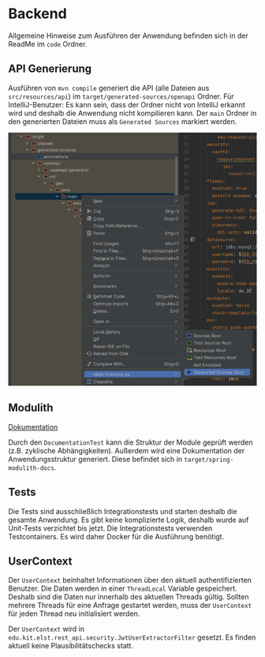 # Backend

Allgemeine Hinweise zum Ausführen der Anwendung befinden sich in der ReadMe im `code` Ordner.

## API Generierung

Ausführen von `mvn compile` generiert die API (alle Dateien aus `src/resources/api`) im `target/generated-sources/openapi` Ordner. Für IntelliJ-Benutzer: Es kann sein, dass der Ordner nicht von IntelliJ erkannt wird und deshalb die Anwendung nicht kompilieren kann. Der `main` Ordner in den generierten Dateien muss als `Generated Sources` markiert werden.

![image](../images/mark-folder-as-generated-sources.png)

## Modulith

[Dokumentation](https://docs.spring.io/spring-modulith/docs/current-SNAPSHOT/reference/html/)

Durch den `DocumentationTest` kann die Struktur der Module geprüft werden (z.B. zyklische Abhängigkeiten). Außerdem wird eine Dokumentation der Anwendungsstruktur generiert. Diese befindet sich in `target/spring-modulith-docs`.

## Tests

Die Tests sind ausschließlich Integrationstests und starten deshalb die gesamte Anwendung. Es gibt keine komplizierte Logik, deshalb wurde auf Unit-Tests verzichtet bis jetzt. Die Integrationstests verwenden Testcontainers. Es wird daher Docker für die Ausführung benötigt.

## UserContext

Der `UserContext` beinhaltet Informationen über den aktuell authentifizierten Benutzer. Die Daten werden in einer `ThreadLocal` Variable gespeichert. Deshalb sind die Daten nur innerhalb des aktuellen Threads gültig. Sollten mehrere Threads für eine Anfrage gestartet werden, muss der `UserContext` für jeden Thread neu initialisiert werden.

Der `UserContext` wird in `edu.kit.elst.rest_api.security.JwtUserExtractorFilter` gesetzt. Es finden aktuell keine Plausibilitätschecks statt.
